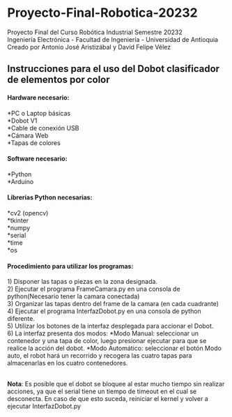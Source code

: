 # Proyecto-Final-Robotica-20232
Proyecto Final del Curso Robótica Industrial Semestre 20232
<br>Ingeniería Electrónica - Facultad de Ingeniería - Universidad de Antioquia
<br>Creado por Antonio José Aristizábal y David Felipe Vélez

<h2>Instrucciones para el uso del Dobot clasificador de elementos por color</h2>

<h4>Hardware necesario:</h4>
	*PC o Laptop básicas
	<br>*Dobot V1
	<br>*Cable de conexión USB
	<br>*Cámara Web
	<br>*Tapas de colores

<h4>Software necesario:</h4>
	*Python
	<br>*Arduino

<h4>Librerías Python necesarias:</h4>
	*cv2 (opencv)
	<br>*tkinter
	<br>*numpy
	<br>*serial
	<br>*time
	<br>*os
	
<h4>Procedimiento para utilizar los programas:</h4>
	1) Disponer las tapas o piezas en la zona designada.
	<br>2) Ejecutar el programa FrameCamara.py en una consola de python(Necesario tener la camara conectada)
	<br>3) Organizar las tapas dentro del frame de la camara (en cada cuadrante)
	<br>4) Ejecutar el programa InterfazDobot.py en una consola de python diferente.
	<br>5) Utilizar los botones de la interfaz desplegada para accionar el Dobot.
	<br>6) La interfaz presenta dos modos:
		*Modo Manual: seleccionar un contenedor y una tapa de color, luego presionar ejecutar para que se realice la acción del dobot.
		*Modo Automático: seleccionar el botón Modo auto, el robot hará un recorrido y recogera las cuatro tapas para almacenarlas en los cuatro contenedores.
	
<br><b>Nota</b>: Es posible que el dobot se bloquee al estar mucho tiempo sin realizar acciones, ya que el serial tiene un tiempo de timeout en el cual se desconecta. En caso de que esto suceda, reiniciar el kernel y volver a ejecutar InterfazDobot.py
